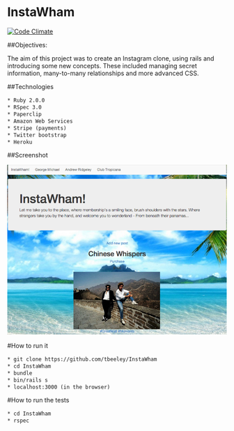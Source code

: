 InstaWham
=========

[![Code Climate](https://codeclimate.com/github/tbeeley/InstaNam/badges/gpa.svg)](https://codeclimate.com/github/tbeeley/InstaNam)

##Objectives:

The aim of this project was to create an Instagram clone, using rails and introducing some new concepts. These included managing secret information, many-to-many relationships and more advanced CSS. 

##Technologies  

    * Ruby 2.0.0
    * RSpec 3.0
    * Paperclip
    * Amazon Web Services
    * Stripe (payments)
    * Twitter bootstrap
    * Heroku

##Screenshot

![Picture](InstaWham/app/assets/images/screenshot.png)

#How to run it

	* git clone https://github.com/tbeeley/InstaWham
	* cd InstaWham
	* bundle
	* bin/rails s
	* localhost:3000 (in the browser)

#How to run the tests

	* cd InstaWham	
	* rspec
